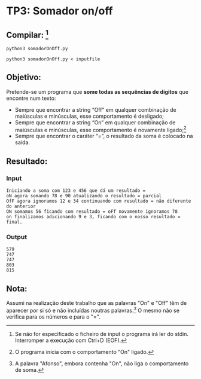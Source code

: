 # TP3: Somador on/off

## Compilar: [^1]
```
python3 somadorOnOff.py
```
```
python3 somadorOnOff.py < inputfile
```

[^1]: Se não for especificado o ficheiro de input o programa irá ler do stdin. Interromper a execução com Ctrl+D (EOF).

## Objetivo:
Pretende-se um programa que **some todas as sequências de dígitos** que encontre num texto:
- Sempre que encontrar a string “Off” em qualquer combinação de maiúsculas e minúsculas, esse comportamento é desligado;
- Sempre que encontrar a string “On” em qualquer combinação de maiúsculas e minúsculas, esse comportamento é novamente ligado;[^2]
- Sempre que encontrar o caráter “=”, o resultado da soma é colocado na saída.
  
[^2]: O programa inicia com o comportamento "On" ligado.

## Resultado:

### Input

```
Iniciando a soma com 123 e 456 que dá um resultado =
oN agora somando 78 e 90 atualizando o resultado = parcial
OfF agora ignoramos 12 e 34 continuando com resultado = não diferente do anterior
ON somamos 56 ficando com resultado = oFf novamente ignoramos 78 
on finalizamos adicionando 9 e 3, ficando com o nosso resultado = final.
```

### Output

```
579
747
747
803
815
```

## Nota:
Assumi na realização deste trabalho que as palavras "On" e "Off" têm de aparecer por si só e não incluídas noutras palavras.[^3]
O mesmo não se verifica para os números e para o "=".


[^3]: A palavra "Afonso", embora contenha "On", não liga o comportamento de soma.